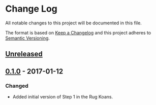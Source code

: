 # Change Log

All notable changes to this project will be documented in this file.

The format is based on [Keep a Changelog](http://keepachangelog.com/)
and this project adheres to [Semantic Versioning](http://semver.org/).

## [Unreleased]

[Unreleased]: https://github.com/atomist-rugs/rug-koans-editors/compare/00.1.0...HEAD

## [0.1.0] - 2017-01-12

[0.1.0]: https://github.com/atomist-rugs/rug-koans-editors/compare/0931e8...0.1.0

### Changed

-   Added initial version of Step 1 in the Rug Koans.
